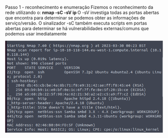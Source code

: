 <p> Passo 1 - reconhecimento e enumeração
Fizemos o reconhecimento da rede utilizando o: <b> nmap -sC -sV ip </b> 
O -sV investiga todas as portas abertas que encontra para determinar se podemos obter as informações de serviço/versão. 
O sinalizador -sC também executa scripts em portas abertas para determinar se há vulnerabilidades externas/comuns que podemos usar imediatamente
</p>
<img src="https://raw.githubusercontent.com/LuaFly/tryhackme/main/basic_pentesting/images/Captura%20de%20tela%20de%202023-03-29%2020-26-08.png" alt="retorno do nmap"/>
